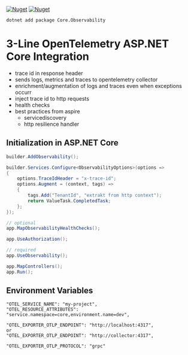[![Nuget](https://img.shields.io/nuget/v/Core.Observability)](https://www.nuget.org/packages/Core.Observability)
[![Nuget](https://img.shields.io/nuget/dt/Core.Observability)](https://www.nuget.org/packages/Core.Observability)

```
dotnet add package Core.Observability
```
# 3-Line OpenTelemetry ASP.NET Core Integration
- trace id in response header
- sends logs, metrics and traces to opentelemetry collector
- enrichment/augmentation of logs and traces even when exceptions occurr
- inject trace id to http requests
- health checks
- best practices from aspire
  - servicediscovery
  - http resilience handler

## Initialization in ASP.NET Core

```csharp
builder.AddObservability();

builder.Services.Configure<ObservabilityOptions>(options =>
{
    options.TraceIdHeader = "x-trace-id";
    options.Augment = (context, tags) =>
    {
        tags.Add("TenantId", "extrakt from http context");
        return ValueTask.CompletedTask;
    };
});
```

```csharp
// optional
app.MapObservabilityHealthChecks();

app.UseAuthorization();

// required
app.UseObservability();

app.MapControllers();
app.Run();
```

## Environment Variables

```
"OTEL_SERVICE_NAME": "my-project",
"OTEL_RESOURCE_ATTRIBUTES": "service.namespace=core,environment.name=dev",

"OTEL_EXPORTER_OTLP_ENDPOINT": "http://localhost:4317",
or
"OTEL_EXPORTER_OTLP_ENDPOINT": "http://collector:4317",

"OTEL_EXPORTER_OTLP_PROTOCOL": "grpc"
```
